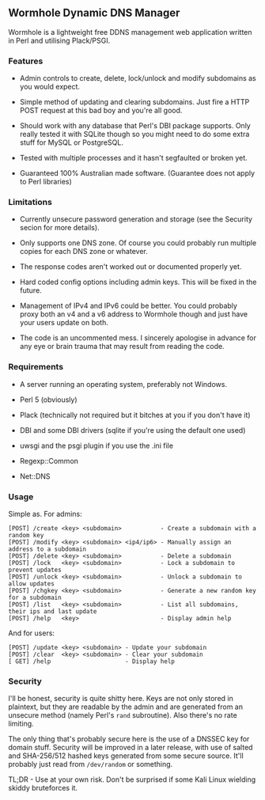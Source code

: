 ## Wormhole Dynamic DNS Manager

Wormhole is a lightweight free DDNS management web application written in Perl and utilising Plack/PSGI.

### Features

* Admin controls to create, delete, lock/unlock and modify subdomains as you would expect.

* Simple method of updating and clearing subdomains. Just fire a HTTP POST request at this bad boy and you're all good.

* Should work with any database that Perl's DBI package supports. Only really tested it with SQLite though so you might need to do some extra stuff for MySQL or PostgreSQL.

* Tested with multiple processes and it hasn't segfaulted or broken yet.

* Guaranteed 100% Australian made software. (Guarantee does not apply to Perl libraries)

### Limitations

* Currently unsecure password generation and storage (see the Security secion for more details).

* Only supports one DNS zone. Of course you could probably run multiple copies for each DNS zone or whatever.

* The response codes aren't worked out or documented properly yet.

* Hard coded config options including admin keys. This will be fixed in the future.

* Management of IPv4 and IPv6 could be better. You could probably proxy both an v4 and a v6 address to Wormhole though and just have your users update on both.

* The code is an uncommented mess. I sincerely apologise in advance for any eye or brain trauma that may result from reading the code.

### Requirements

* A server running an operating system, preferably not Windows.

* Perl 5 (obviously)

* Plack (technically not required but it bitches at you if you don't have it)

* DBI and some DBI drivers (sqlite if you're using the default one used)

* uwsgi and the psgi plugin if you use the .ini file

* Regexp::Common

* Net::DNS

### Usage

Simple as. For admins:

    [POST] /create <key> <subdomain>           - Create a subdomain with a random key
    [POST] /modify <key> <subdomain> <ip4/ip6> - Manually assign an address to a subdomain
    [POST] /delete <key> <subdomain>           - Delete a subdomain
    [POST] /lock   <key> <subdomain>           - Lock a subdomain to prevent updates
    [POST] /unlock <key> <subdomain>           - Unlock a subdomain to allow updates
    [POST] /chgkey <key> <subdomain>           - Generate a new random key for a subdomain
    [POST] /list   <key> <subdomain>           - List all subdomains, their ips and last update
    [POST] /help   <key>                       - Display admin help

And for users:

    [POST] /update <key> <subdomain> - Update your subdomain
    [POST] /clear  <key> <subdomain> - Clear your subdomain
    [ GET] /help                     - Display help

### Security

I'll be honest, security is quite shitty here. Keys are not only stored in plaintext, but they are readable by the admin and are generated from an unsecure method (namely Perl's `rand` subroutine). Also there's no rate limiting.

The only thing that's probably secure here is the use of a DNSSEC key for domain stuff. Security will be improved in a later release, with use of salted and SHA-256/512 hashed keys generated from some secure source. It'll probably just read from `/dev/random` or something.

TL;DR - Use at your own risk. Don't be surprised if some Kali Linux wielding skiddy bruteforces it.